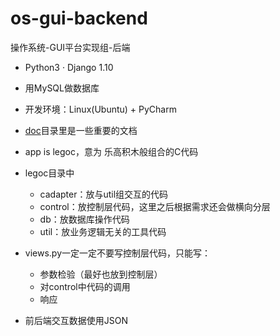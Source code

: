 # os-gui-backend
操作系统-GUI平台实现组-后端

- Python3 · Django 1.10
- 用MySQL做数据库
- 开发环境：Linux(Ubuntu) + PyCharm
- [doc](doc/README.md)目录里是一些重要的文档
- app is legoc，意为 乐高积木般组合的C代码
- legoc目录中
  - cadapter：放与util组交互的代码
  - control：放控制层代码，这里之后根据需求还会做横向分层
  - db：放数据库操作代码
  - util：放业务逻辑无关的工具代码
- views.py一定一定不要写控制层代码，只能写：
  - 参数检验（最好也放到控制层）
  - 对control中代码的调用
  - 响应

- 前后端交互数据使用JSON
